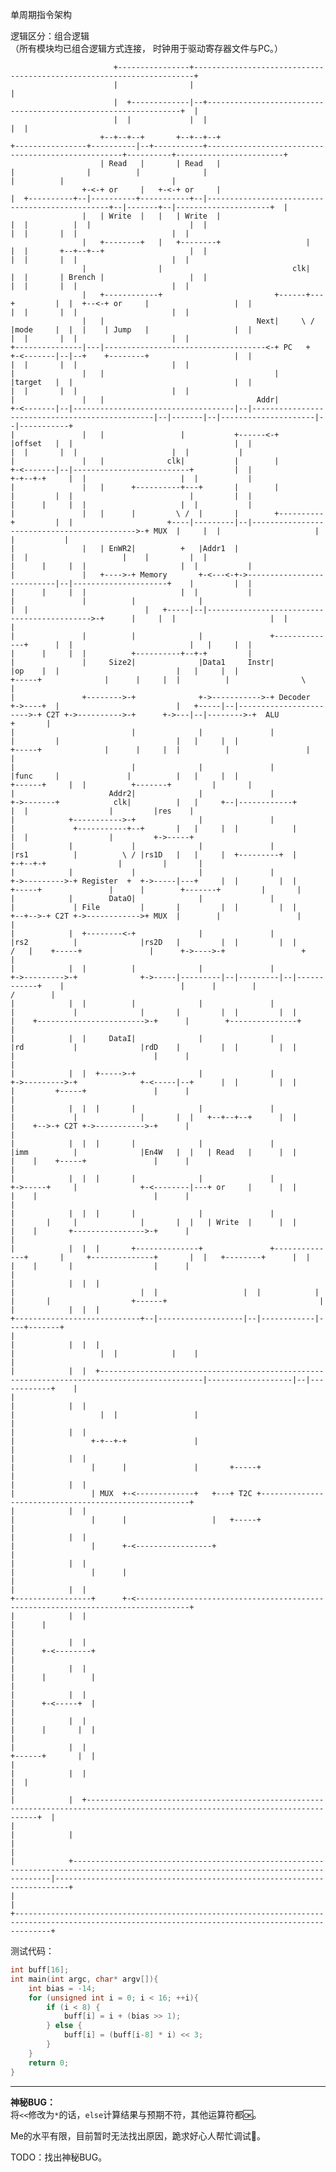 单周期指令架构

逻辑区分：组合逻辑 \
（所有模块均已组合逻辑方式连接，
时钟用于驱动寄存器文件与PC。）

                           +----------------+----------------------------------------------------------------------+                                                                                                                 
                           |                |                                                                      |                                                                                                                 
                           |  +-------------|--+----------------------------------------------------------------+  |                                                                                                                 
                           |  |             |  |                                                                |  |                                                                                                                 
                        +--+--+--+       +--+--+--+                                 +----------------+----------|--+-----------+---------------------------------------------------+----------+------------------------+             
                        | Read   |       | Read   |                                 |                |          |              |                                                   |          |                        |             
                    +-<-+ or     |   +-<-+ or     |                                 |  +----------+--|----------+-----------+--|------------------------------------------------+--|-------+--|---------------------+  |             
                    |   | Write  |   |   | Write  |                                 |  |          |  |                      |  |                                                |  |       |  |                     |  |             
                    |   +--------+   |   +--------+                   |             |  |       +--+--+--+                   |  |                                                |  |       |  |                     |  |             
                    |                |                             clk|             |  |       | Brench |                   |  |                                                |  |       |  |                     |  |             
                    |   +------------+                         +------+---+         |  |  +--<-+ or     |                   |  |                                                |  |       |  |                     |  |             
                    |   |                                  Next|     \ /  |mode     |  |  |    | Jump   |                   |  |                                                |  |       |  |                     |  |             
    +---------------|---|------------------------------------<-+ PC   +   +-<-------|--|--+    +--------+                   |  |                                                |  |       |  |                     |  |             
    |               |   |                                      |          |target   |  |                                    |  |                                                |  |       |  |                     |  |             
    |               |   |                                  Addr|          +-<-------|--|------------------------------------|--|------------------------------------------------|--|-------|--|---------------------|--|-----------+ 
    |               |   |                 |           +------<-+          |offset   |  |                                    |  |                                                |  |       |  |                     |  |           | 
    |               |   |              clk|           |        |          +-<-------|--|--------------------------+         |  |                                              +-+--+-+     |  |                     |  |           | 
    |               |   |      +----------+---+       |        |          |         |  |                          |         |  |                                              |      |     |  |                     |  |           | 
    |               |   |      |         \ /  |       |        +----------+         |  |                     +----|---------|--|-------------------------------------------->-+ MUX  |     |  |                     |  |           | 
    |               |   | EnWR2|          +   |Addr1  |                             |  |                     |    |         |  |                                              |      |     |  |                     |  |           | 
    |               |   +---->-+ Memory       +-<---<-+->---------------------------|--|---------------------+    |         |  |                                              |      |     |  |                     |  |           | 
    |               |          |              |                                     |  |                          |   +-----|--|-------------------------------------------->-+      |     |  |                     |  |           | 
    |               |          |              |               +--------------+      |  |                          |   |     |  |                                              |      |     |  |          +----------+--+-+         | 
    |               |     Size2|              |Data1     Instr|              |op    |  |                          |   |     |  |                         +-----+              |      |     |  |          |                \        | 
    |               +-------->-+              +->----------->-+ Decoder      +->----+  |                          |   +-----|--|----------------------->-+ C2T +->---------->-+      +->---|--|-------->-+  ALU            +       | 
    |                          |              |               |              |         |                          |   |     |  |                         +-----+              |      |     |  |          |                 |       | 
    |                          |              |               |              |func     |               |          |   |     |  |                                              +------+     |  |          +-------+         |       | 
    |                     Addr2|              |               |              +->-------+            clk|          |   |     +--|------------+                                              |  |                  |         |res    | 
    |            +----------->-+              |               |              |             +-----------+--+       |   |     |  |            |                                              |  |                  |         +->-----+ 
    |            |             |              |               |              |rs1          |          \ / |rs1D   |   |     |  +---------+  |                                            +-+--+-+                |         |       | 
    |            |             |              |               |              +->--------->-+ Register  +  +->-----|---+     |  |         |  |                      +-----+               |      |        +-------+         |       | 
    |            |        DataO|              |               |              |             | File         |       |         |  |         |  |              +--+-->-+ C2T +->------------>+ MUX  |        |                 |       | 
    |            |  +--------<-+              |               |              |rs2          |              |rs2D   |         |  |         |  |             /   |    +-----+               |      +->---->-+                 +       | 
    |            |  |          |              |               |              +->--------->-+              +->-----|---------|--|---------|--|------------+    |                          |      |        |                /        | 
    |            |  |          |              |               |              |             |              |       |         |  |         |  |            |    +------------------------>-+      |        +---------------+         | 
    |            |  |     DataI|              |               |              |rd           |              |rdD    |         |  |         |  |            |                               |      |                                  | 
    |            |  |  +----->-+              |               |              +->--------->-+              +-<-----|--+      |  |         |  |            |         +-----+               |      |                                  | 
    |            |  |  |       |              |               |              |             |              |       |  |   +--+--+--+      |  |            |    +-->-+ C2T +->----------->-+      |                                  | 
    |            |  |  |       |              |               |              |imm          |              |En4W   |  |   | Read   |      |  |            |    |    +-----+               |      |                                  | 
    |            |  |  |       |              |               |              +->-----+     |              +-<--------|---+ or     |      |  |            |    |                          |      |                                  | 
    |            |  |  |       |              |               |              |       |     |              |       |  |   | Write  |      |  |            |    |       +---------------->-+      |                                  | 
    |            |  |  |       +--------------+               +--------------+       |     +--------------+       |  |   +--------+      |  |            |    |       |                  |      |                                  | 
    |            |  |  |                                                             |                            |  |                   |  |            |    |       |                  +------+                                  | 
    |            |  |  |                                                             +----------------------------+--|-------------------|--|------------|----+-------+                                                            | 
    |            |  |  |                                                                                             |                   |  |            |    |                                                                    | 
    |            |  |  +---------------------------------------------------------------------------------------------|-------------------|--|------------+    |                                                                    | 
    |            |  |                                                                                                |                   |  |                 |                                                                    | 
    |            |  |                                                                                                |                 +-+--+-+               |                                                                    | 
    |            |  |                                                                                                |                 |      |               |       +-----+                                                      | 
    |            |  |                                                                                                |                 | MUX  +-<-------------+   +---+ T2C +------------------------------------------------------+ 
    |            |  |                                                                                                |                 |      |                   |   +-----+                                                      | 
    |            |  |                                                                                                |                 |      +-<-----------------+                                                                | 
    |            |  |                                                                                                |                 |      |                                                                                    | 
    |            |  |                                                                                                +-----------------+      +-<----------------------------------------------------------------------------------+ 
    |            |  |                                                                                                                  |      |                                                                                    | 
    |            |  |                                                                                                                  |      +-<--------+                                                                         | 
    |            |  |                                                                                                                  |      |          |                                                                         | 
    |            |  |                                                                                                                  |      +-<-----+  |                                                                         | 
    |            |  |                                                                                                                  |      |       |  |                                                                         | 
    |            |  |                                                                                                                  +------+       |  |                                                                         | 
    |            |  |                                                                                                                                 |  |                                                                         | 
    |            |  +---------------------------------------------------------------------------------------------------------------------------------+  |                                                                         | 
    |            |                                                                                                                                       |                                                                         | 
    |            +---------------------------------------------------------------------------------------------------------------------------------------|-------------------------------------------------------------------------+ 
    |                                                                                                                                                    |                                                                           
    +----------------------------------------------------------------------------------------------------------------------------------------------------+                                                                           

测试代码：
```c
int buff[16];
int main(int argc, char* argv[]){
    int bias = -14;
    for (unsigned int i = 0; i < 16; ++i){
        if (i < 8) {
            buff[i] = i + (bias >> 1);
        } else {
            buff[i] = (buff[i-8] * i) << 3;
        }
    }
    return 0;
}
```

---

**神秘BUG：** \
将`<<`修改为`*`的话，`else`计算结果与预期不符，其他运算符都🆗。

Me的水平有限，目前暂时无法找出原因，跪求好心人帮忙调试🙏。

TODO：找出神秘BUG。